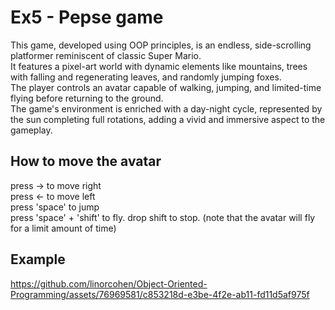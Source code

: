 # Ex5 - Pepse game 

This game, developed using OOP principles, is an endless, side-scrolling platformer reminiscent of classic Super Mario.  
It features a pixel-art world with dynamic elements like mountains, trees with falling and regenerating leaves, and randomly jumping foxes.  
The player controls an avatar capable of walking, jumping, and limited-time flying before returning to the ground.  
The game's environment is enriched with a day-night cycle, represented by the sun completing full rotations, adding a vivid and immersive aspect to the gameplay.

## How to move the avatar
press → to move right  
press ← to move left  
press 'space' to jump  
press 'space' + 'shift' to fly. drop shift to stop. (note that the avatar will fly for a limit amount of time)  

## Example


https://github.com/linorcohen/Object-Oriented-Programming/assets/76969581/c853218d-e3be-4f2e-ab11-fd11d5af975f

